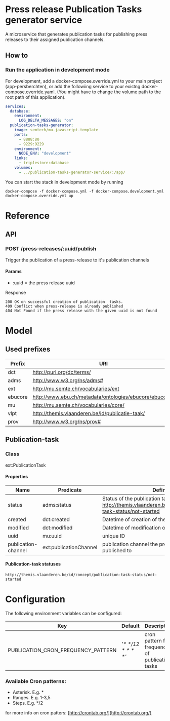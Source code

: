 # Press release Publication Tasks generator service

A microservice that generates publication tasks for publishing press releases to their assigned publication channels.

## How to

### Run the application in development mode

For development, add a docker-compose.override.yml to your main project (app-persberchten), or add the followiing service to your existng docker-compose.override.yaml.
(You might have to change the volume path to the root path of this application).

```yaml
services:
  database:
    environment:
      LOG_DELTA_MESSAGES: "on"
  publication-tasks-generator:
    image: semtech/mu-javascript-template
    ports:
      - 8888:80
      - 9229:9229
    environment:
      NODE_ENV: "development"
    links:
      - triplestore:database
    volumes:
      - ../publication-tasks-generator-service/:/app/
```

You can start the stack in development mode by running

```
docker-compose -f docker-compose.yml -f docker-compose.development.yml docker-compose.override.yml up
```

# Reference
## API

### POST /press-releases/:uuid/publish

Trigger the publication of a press-release to it's publication channels

#### Params
  - :uuid = the press release uuid 
  
Response

    200 OK on successful creation of publication  tasks.
    409 Conflict when press-release is already published
    404 Not Found if the press release with the given uuid is not found


# Model
## Used prefixes

| Prefix  | URI | 
|---|---|
| dct | http://purl.org/dc/terms/  |
| adms |  http://www.w3.org/ns/adms# |
| ext  | http://mu.semte.ch/vocabularies/ext  |
| ebucore  | http://www.ebu.ch/metadata/ontologies/ebucore/ebucore# |
| mu  | http://mu.semte.ch/vocabularies/core/ |
| vlpt  | http://themis.vlaanderen.be/id/publicatie-taak/ |
| prov  | http://www.w3.org/ns/prov# |


## Publication-task
### Class

ext:PublicationTask

#### Properties
| Name    |  Predicate   |  Definition  |
|---|---|---|
|   status  |   adms:status |  Status of the publication task, initially set to <http://themis.vlaanderen.be/id/concept/publication-task-status/not-started>  |
|   created  |   dct:created | Datetime of creation of the task  |
|   modified  |   dct:modified |  Datetime of modification of the task |
|   uuid  |  mu:uuid |  unique ID |
|   publication-channel  |  ext:publicationChannel |  publication channel the press release has to be published to |

#### Publication-task statuses

    http://themis.vlaanderen.be/id/concept/publication-task-status/not-started


# Configuration

The following environment variables can be configured:

| Key    |  Default   |  Description  |
|---|---|---|
| PUBLICATION_CRON_FREQUENCY_PATTERN | _'* */12 * * * *'_ | cron pattern for frequency of publication tasks

### Available Cron patterns:
- Asterisk. E.g. *
- Ranges. E.g. 1-3,5
- Steps. E.g. */2

for more info on cron patters: [http://crontab.org/](http://crontab.org/)
